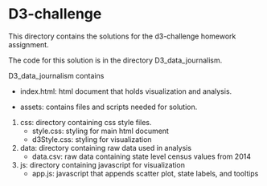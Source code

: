 # D3-challenge
This directory contains the solutions for the d3-challenge homework assignment. 

The code for this solution is in the directory 
D3_data_journalism. 

D3_data_journalism contains 
* index.html: html document that holds visualization and analysis. 
- assets: contains files and scripts needed for solution.
1. css: directory containing css style files.
    * style.css: styling for main html document
    * d3Style.css: styling for visualization
2. data: directory containing raw data used in analysis
    * data.csv: raw data containing state level census values from 2014
3.  js: directory containing javascript for visualization
    * app.js: javascript that appends scatter plot, state labels, and tooltips